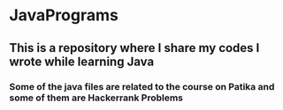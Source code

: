 # JavaPrograms
## This is a repository where I share my codes I wrote while learning Java
### Some of the java files are related to the course on Patika and some of them are Hackerrank Problems
